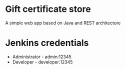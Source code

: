 # Gift certificate store
A simple web app based on Java and REST architecture

# Jenkins credentials
- Administrator - admin:12345
- Developer - developer:12345
